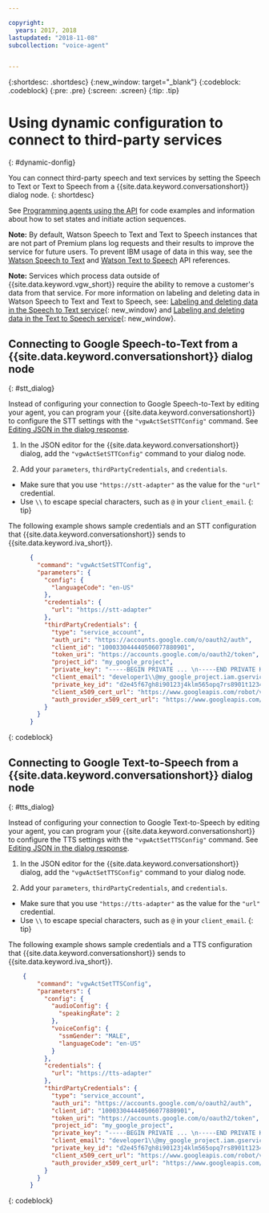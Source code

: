 ```yaml
---

copyright:
  years: 2017, 2018
lastupdated: "2018-11-08"
subcollection: "voice-agent"


---
```


{:shortdesc: .shortdesc}
{:new_window: target="_blank"}
{:codeblock: .codeblock}
{:pre: .pre}
{:screen: .screen}
{:tip: .tip}


# Using dynamic configuration to connect to third-party services
{: #dynamic-donfig}

You can connect third-party speech and text services by setting the Speech to Text or Text to Speech from a {{site.data.keyword.conversationshort}} dialog node.
{: shortdesc}

See [Programming agents using the API](/docs/services/voice-agent?topic=voice-agent-api) for code examples and information about how to set states and initiate action sequences.

**Note:** By default, Watson Speech to Text and Text to Speech instances that are not part of Premium plans log requests and their results to improve the service for future users. To prevent IBM usage of data in this way, see the [Watson Speech to Text](https://cloud.ibm.com/apidocs/speech-to-text/speech-to-text#data-collection) and [Watson Text to Speech](https://cloud.ibm.com/apidocs/text-to-speech/text-to-speech#data-collection) API references.

**Note:** Services which process data outside of {{site.data.keyword.vgw_short}} require the ability to remove a customer's data from that service. For more information on labeling and deleting data in Watson Speech to Text and Text to Speech, see: [Labeling and deleting data in the Speech to Text service](https://cloud.ibm.com/docs/speech-to-text?topic=speech-to-text-information-security#gdpr-speech-to-text){: new_window} and [Labeling and deleting data in the Text to Speech service](https://cloud.ibm.com/docs/text-to-speech?topic=text-to-speech-information-security){: new_window}.

## Connecting to Google Speech-to-Text from a {{site.data.keyword.conversationshort}} dialog node
{: #stt_dialog}

Instead of configuring your connection to Google Speech-to-Text by editing your agent, you can program your {{site.data.keyword.conversationshort}} to configure the STT settings with the `"vgwActSetSTTConfig"` command. See [Editing JSON in the dialog response](/docs/services/voice-agent?topic=voice-agent-api#json-editor).

1. In the JSON editor for the {{site.data.keyword.conversationshort}} dialog, add the `"vgwActSetSTTConfig"` command to your dialog node.

1. Add your `parameters`, `thirdPartyCredentials`, and `credentials`.

  * Make sure that you use `"https://stt-adapter"` as the value for the `"url"` credential.
  * Use `\\` to escape special characters, such as `@` in your `client_email`.
  {: tip}

  The following example shows sample credentials and an STT configuration that {{site.data.keyword.conversationshort}} sends to {{site.data.keyword.iva_short}}.

  ```json
        {
          "command": "vgwActSetSTTConfig",
          "parameters": {
            "config": {
              "languageCode": "en-US"
            },
            "credentials": {
              "url": "https://stt-adapter"
            },
            "thirdPartyCredentials": {
              "type": "service_account",
              "auth_uri": "https://accounts.google.com/o/oauth2/auth",
              "client_id": "100033044440506077880901",
              "token_uri": "https://accounts.google.com/o/oauth2/token",
              "project_id": "my_google_project",
              "private_key": "-----BEGIN PRIVATE ... \n-----END PRIVATE KEY-----\n",
              "client_email": "developer1\\@my_google_project.iam.gserviceaccount.com",
              "private_key_id": "d2e45f67gh8i90123j4klm565opq7rs8901t1234",
              "client_x509_cert_url": "https://www.googleapis.com/robot/v1/metadata/x509/developer1@my_google_project.iam.gserviceaccount.com",
              "auth_provider_x509_cert_url": "https://www.googleapis.com/oauth2/v1/certs"
            }
          }
        }
  ```
  {: codeblock}


## Connecting to Google Text-to-Speech from a {{site.data.keyword.conversationshort}} dialog node
{: #tts_dialog}

Instead of configuring your connection to Google Text-to-Speech by editing your agent, you can program your {{site.data.keyword.conversationshort}} to configure the TTS settings with the `"vgwActSetTTSConfig"` command. See [Editing JSON in the dialog response](/docs/services/voice-agent?topic=voice-agent-api#json-editor).

1. In the JSON editor for the {{site.data.keyword.conversationshort}} dialog, add the `"vgwActSetTTSConfig"` command to your dialog node.

1. Add your `parameters`, `thirdPartyCredentials`, and `credentials`.

  * Make sure that you use `"https://tts-adapter"` as the value for the `"url"` credential.
  * Use `\\` to escape special characters, such as `@` in your `client_email`.
  {: tip}

  The following example shows sample credentials and a TTS configuration that {{site.data.keyword.conversationshort}} sends to {{site.data.keyword.iva_short}}.

  ```json
      {
          "command": "vgwActSetTTSConfig",
          "parameters": {
            "config": {
              "audioConfig": {
                "speakingRate": 2
              },
              "voiceConfig": {
                "ssmGender": "MALE",
                "languageCode": "en-US"
              }
            },
            "credentials": {
              "url": "https://tts-adapter"
            },
            "thirdPartyCredentials": {
              "type": "service_account",
              "auth_uri": "https://accounts.google.com/o/oauth2/auth",
              "client_id": "100033044440506077880901",
              "token_uri": "https://accounts.google.com/o/oauth2/token",
              "project_id": "my_google_project",
              "private_key": "-----BEGIN PRIVATE ... \n-----END PRIVATE KEY-----\n",
              "client_email": "developer1\\@my_google_project.iam.gserviceaccount.com",
              "private_key_id": "d2e45f67gh8i90123j4klm565opq7rs8901t1234",
              "client_x509_cert_url": "https://www.googleapis.com/robot/v1/metadata/x509/developer1@my_google_project.iam.gserviceaccount.com",
              "auth_provider_x509_cert_url": "https://www.googleapis.com/oauth2/v1/certs"
            }
          }
        }
  ```
  {: codeblock}
